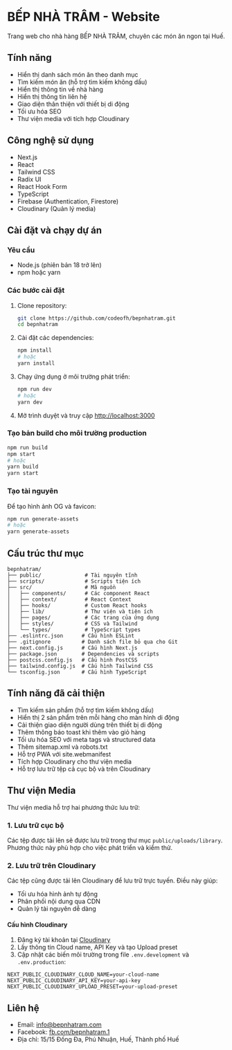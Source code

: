 # BẾP NHÀ TRÂM - Website

Trang web cho nhà hàng BẾP NHÀ TRÂM, chuyên các món ăn ngon tại Huế.

## Tính năng

- Hiển thị danh sách món ăn theo danh mục
- Tìm kiếm món ăn (hỗ trợ tìm kiếm không dấu)
- Hiển thị thông tin về nhà hàng
- Hiển thị thông tin liên hệ
- Giao diện thân thiện với thiết bị di động
- Tối ưu hóa SEO
- Thư viện media với tích hợp Cloudinary

## Công nghệ sử dụng

- Next.js
- React
- Tailwind CSS
- Radix UI
- React Hook Form
- TypeScript
- Firebase (Authentication, Firestore)
- Cloudinary (Quản lý media)

## Cài đặt và chạy dự án

### Yêu cầu

- Node.js (phiên bản 18 trở lên)
- npm hoặc yarn

### Các bước cài đặt

1. Clone repository:

   ```bash
   git clone https://github.com/codeofh/bepnhatram.git
   cd bepnhatram
   ```

2. Cài đặt các dependencies:

   ```bash
   npm install
   # hoặc
   yarn install
   ```

3. Chạy ứng dụng ở môi trường phát triển:

   ```bash
   npm run dev
   # hoặc
   yarn dev
   ```

4. Mở trình duyệt và truy cập [http://localhost:3000](http://localhost:3000)

### Tạo bản build cho môi trường production

```bash
npm run build
npm start
# hoặc
yarn build
yarn start
```

### Tạo tài nguyên

Để tạo hình ảnh OG và favicon:

```bash
npm run generate-assets
# hoặc
yarn generate-assets
```

## Cấu trúc thư mục

```
bepnhatram/
├── public/              # Tài nguyên tĩnh
├── scripts/             # Scripts tiện ích
├── src/                 # Mã nguồn
│   ├── components/      # Các component React
│   ├── context/         # React Context
│   ├── hooks/           # Custom React hooks
│   ├── lib/             # Thư viện và tiện ích
│   ├── pages/           # Các trang của ứng dụng
│   ├── styles/          # CSS và Tailwind
│   └── types/           # TypeScript types
├── .eslintrc.json      # Cấu hình ESLint
├── .gitignore          # Danh sách file bỏ qua cho Git
├── next.config.js      # Cấu hình Next.js
├── package.json        # Dependencies và scripts
├── postcss.config.js   # Cấu hình PostCSS
├── tailwind.config.js  # Cấu hình Tailwind CSS
└── tsconfig.json       # Cấu hình TypeScript
```

## Tính năng đã cải thiện

- Tìm kiếm sản phẩm (hỗ trợ tìm kiếm không dấu)
- Hiển thị 2 sản phẩm trên mỗi hàng cho màn hình di động
- Cải thiện giao diện người dùng trên thiết bị di động
- Thêm thông báo toast khi thêm vào giỏ hàng
- Tối ưu hóa SEO với meta tags và structured data
- Thêm sitemap.xml và robots.txt
- Hỗ trợ PWA với site.webmanifest
- Tích hợp Cloudinary cho thư viện media
- Hỗ trợ lưu trữ tệp cả cục bộ và trên Cloudinary

## Thư viện Media

Thư viện media hỗ trợ hai phương thức lưu trữ:

### 1. Lưu trữ cục bộ

Các tệp được tải lên sẽ được lưu trữ trong thư mục `public/uploads/library`. Phương thức này phù hợp cho việc phát triển và kiểm thử.

### 2. Lưu trữ trên Cloudinary

Các tệp cũng được tải lên Cloudinary để lưu trữ trực tuyến. Điều này giúp:
- Tối ưu hóa hình ảnh tự động
- Phân phối nội dung qua CDN
- Quản lý tài nguyên dễ dàng

#### Cấu hình Cloudinary

1. Đăng ký tài khoản tại [Cloudinary](https://cloudinary.com/)
2. Lấy thông tin Cloud name, API Key và tạo Upload preset
3. Cập nhật các biến môi trường trong file `.env.development` và `.env.production`:
```
NEXT_PUBLIC_CLOUDINARY_CLOUD_NAME=your-cloud-name
NEXT_PUBLIC_CLOUDINARY_API_KEY=your-api-key
NEXT_PUBLIC_CLOUDINARY_UPLOAD_PRESET=your-upload-preset
```

## Liên hệ

- Email: info@bepnhatram.com
- Facebook: [fb.com/bepnhatram.1](https://fb.com/bepnhatram.1)
- Địa chỉ: 15/15 Đống Đa, Phú Nhuận, Huế, Thành phố Huế
